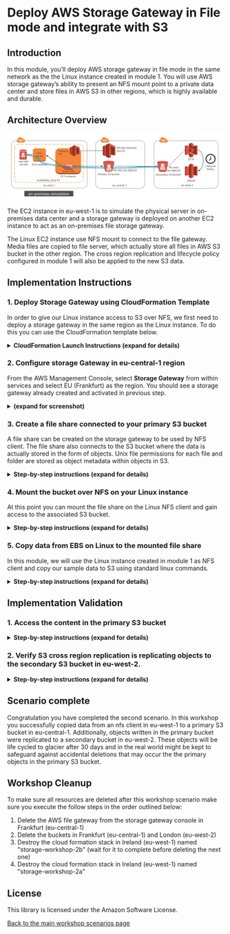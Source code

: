 # Deploy AWS Storage Gateway in File mode and integrate with S3

## Introduction

In this module, you’ll deploy AWS storage gateway in file mode in the same network as the the Linux instance created in module 1.  You will use AWS storage gateway’s ability to present an NFS mount point to a private data center and store files in AWS S3 in other regions, which is highly available and durable.

## Architecture Overview

![scenario 2 diagram 3](../../images/scenario-2-diagram-3.png)

The EC2 instance in eu-west-1 is to simulate the physical server in on-premises data center and a storage gateway is deployed on another EC2 instance to act as an on-premises file storage gateway.

The Linux EC2 instance use NFS mount to connect to the file gateway.  Media files are copied to file server, which actually store all files in AWS S3 bucket in the other region. The cross region replication and lifecycle policy configured in module 1 will also be applied to the new S3 data.

## Implementation Instructions

### 1. Deploy Storage Gateway using CloudFormation Template

In order to give our Linux instance access to S3 over NFS, we first need to deploy a storage gateway in the same region as the Linux instance. To do this you can use the CloudFormation template below.

<details>
<summary><strong>CloudFormation Launch Instructions (expand for details)</strong></summary><p>

1.	Right click the **Launch Stack** link below and "open in new tab"

Region| Launch
------|-----
EU (Ireland) | [![Launch Module 1 in eu-west-1](http://docs.aws.amazon.com/AWSCloudFormation/latest/UserGuide/images/cloudformation-launch-stack-button.png)](https://console.aws.amazon.com/cloudformation/home?region=eu-west-1#/stacks/new?stackName=storage-workshop-2b&templateURL=https://s3-eu-west-1.amazonaws.com/aws-hybrid-storage-workshop/scenario2-step2-migrate-FGW1-(eu-west-1).json)

2.  Click **Next** on the Select Template page.
3.	Select the VPC and subnet where the Linux instance was created in module 1
4.	Select the security group that start with "storage-workshop-2a-linux1SecurityGroup" (This will allow the Linux instance network access to the storage gateway instance)
5.	Click **Next**.

![scenario-2-module-2-cf-options](../../images/scenario-2-module-2-cf-options.png)

6.	Click **Next** Again. (skipping IAM advanced section)
7.	On the Review page, check the box to acknowledge that CloudFormation will create IAM resources and click **Create**.

Once the CloudFormation stack shows a status of CREATE_COMPLETE, you are ready to move on to the next step2

Note: it may take some time for the gateway to activate. You can see the activation status of the gateway in the Name of the EC2 instance in eu-west-1

</p></details>

### 2. Configure storage Gateway in eu-central-1 region

From the AWS Management Console, select **Storage Gateway** from within services and select EU (Frankfurt) as the region.  You should see a storage gateway already created and activated in previous step.

<details>
<summary><strong>(expand for screenshot)</strong></summary><p>

![scenario-2-module-2-Picture2](../../images/scenario-2-module-2-Picture2.png)
</p></details>

### 3. Create a file share connected to your primary S3 bucket

A file share can be created on the storage gateway to be used by NFS client. The file share also connects to the S3 bucket where the data is actually stored in the form of objects. Unix file permissions for each file and folder are stored as object metadata within objects in S3.

<details>
<summary><strong>Step-by-step instructions (expand for details)</strong></summary><p>

1.	Select the gateway named "Hybrid-Workshop-File-Gateway-Server-1..." then click **Create file share**.
2.	In the Create file share wizard, select the storage gateway that is created, input the name of the first S3 bucket we created in first module, and select Create a new IAM role. Then click **Next**.

![scenario-2-module-2-Picture3](../../images/scenario-2-module-2-Picture3.png)

3.	Choose Next to review configuration settings. (Note: Leaving the defaults in this lab scenario is fine however, in real deployments consider limiting access by IP.)

![scenario-2-module-2-Picture4](../../images/scenario-2-module-2-Picture4.png)

4.	Review your file share configuration settings, and then click **Create file share**. After your file share is created, you can select the share see your file share settings in the file share Details pane at the bottom of the console.
</p></details>

### 4. Mount the bucket over NFS on your Linux instance

At this point you can mount the file share on the Linux NFS client and gain access to the associated S3 bucket.

<details>
<summary><strong>Step-by-step instructions (expand for details)</strong></summary><p>

1.	SSH into the Linux Instance created in module 1
2.	Create the directory that will contain the NSF shared files

`sudo mkdir -p /mnt/nfs/s3`

3.	Mount your file share, the mount command can be found from

`# sudo mount -t nfs -o nolock [Your gateway VM IP address]:/[mount path on your client] [MountPath]`

Example
`sudo mount -t nfs -o nolock 172.31.10.98:/my-storage-workshop-bucket1 /mnt/nfs/s3`

4.	Check the directory has been mounted using df or mount command

```
df –h
mount
```

Example output:

```
[ec2-user@ip-172-31-11-236 data]$ df -h
Filesystem                                 Size  Used Avail Use% Mounted on
devtmpfs                                   488M   60K  488M   1% /dev
tmpfs                                      497M     0  497M   0% /dev/shm
/dev/xvda1                                 7.8G  1.1G  6.7G  14% /
172.31.10.98:/my-storage-workshop-bucket1  8.0E     0  8.0E   0% /mnt/nfs/s3
```

</p></details>

### 5. Copy data from EBS on Linux to the mounted file share
In this module, we will use the Linux instance created in module 1 as NFS client and copy our sample data to S3 using standard linux commands.

<details>
<summary><strong>Step-by-step instructions (expand for details)</strong></summary><p>

1. In Linux test instance, copy media file to file gateway

```
cd /media/data/
cp -v *.jpg /mnt/nfs/s3/
```
</p></details>

## Implementation Validation
### 1. Access the content in the primary S3 bucket

<details>
<summary><strong>Step-by-step instructions (expand for details)</strong></summary><p>

1. In the Amazon S3 management console, navigate to your primary bucket and check to see that the 200 images files are stored as objects within.

![scenario-2-module-2-Picture5](../../images/scenario-2-module-2-Picture6.png)
</p></details>

### 2. Verify S3 cross region replication is replicating objects to the secondary S3 bucket in eu-west-2.

<details>
<summary><strong>Step-by-step instructions (expand for details)</strong></summary><p>

1. In  the Amazon S3 management console, view the content under S3 replica bucket. It should display the same 200 JPEG files in the region of EU (London).

![scenario-2-module-2-Picture7](../../images/scenario-2-module-2-Picture7.png)

</p></details>

## Scenario complete

Congratulation you have completed the second scenario. In this workshop you successfully copied data from an nfs client in eu-west-1 to a primary S3 bucket in eu-central-1. Additionally, objects written in the primary bucket were replicated to a secondary bucket in eu-west-2. These objects will be life cycled to glacier after 30 days and in the real world might be kept to safeguard against accidental deletions that may occur the the primary objects in the primary S3 bucket.

## Workshop Cleanup

To make sure all resources are deleted after this workshop scenario make sure you execute the follow steps in the order outlined below:

1. Delete the AWS file gateway from the storage gateway console in Frankfurt (eu-central-1)
2. Delete the buckets in Frankfurt (eu-central-1) and London (eu-west-2)
3. Destroy the cloud formation stack in Ireland (eu-west-1) named "storage-workshop-2b" (wait for it to complete before deleting the next one)
4. Destroy the cloud formation stack in Ireland (eu-west-1) named "storage-workshop-2a"

## License

This library is licensed under the Amazon Software License.

[Back to the main workshop scenarios page](../../README.md)
